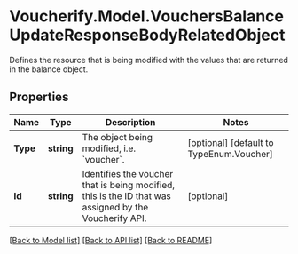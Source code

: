 # Voucherify.Model.VouchersBalanceUpdateResponseBodyRelatedObject
Defines the resource that is being modified with the values that are returned in the balance object.

## Properties

Name | Type | Description | Notes
------------ | ------------- | ------------- | -------------
**Type** | **string** | The object being modified, i.e. &#x60;voucher&#x60;. | [optional] [default to TypeEnum.Voucher]
**Id** | **string** | Identifies the voucher that is being modified, this is the ID that was assigned by the Voucherify API. | [optional] 

[[Back to Model list]](../../README.md#documentation-for-models) [[Back to API list]](../../README.md#documentation-for-api-endpoints) [[Back to README]](../../README.md)

